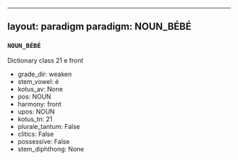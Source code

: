 
---
layout: paradigm
paradigm: NOUN_BÉBÉ
---
### ` NOUN_BÉBÉ `

Dictionary class 21 e front
* grade_dir: weaken
* stem_vowel: é
* kotus_av: None
* pos: NOUN
* harmony: front
* upos: NOUN
* kotus_tn: 21
* plurale_tantum: False
* clitics: False
* possessive: False
* stem_diphthong: None
